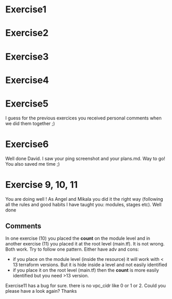 # Exercise1

# Exercise2

# Exercise3

# Exercise4

# Exercise5
I guess for the previous exercices you received personal comments when we did them together ;)
# Exercise6
Well done David. I saw your ping screenshot and your plans.md. Way to go! You also saved me time ;) 

# Exercise 9, 10, 11
You are doing well ! As Angel and Mikala you did it the right way (following all the rules and good habits I have taught you: modules, stages etc). Well done

## Comments
In one exercise (10) you placed the **count** on the module level and in another exercise (11) you placed it at the root level (main.tf). It is not wrong. Both work. Try to follow one pattern. Either have adv and cons:
*   if you place on the module level (inside the resource) it will work with < 13 terraform versions. But it is hide inside a level and not easily identified
* if you place it on the root level (main.tf) then the **count** is more easily identified but you need >13 version.

Exercise11 has a bug for sure. there is no vpc_cidr like 0 or 1 or 2. Could you please have a look again? Thanks